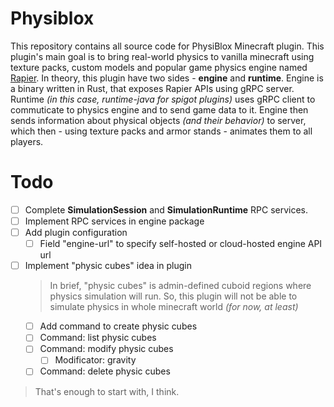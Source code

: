 # Physiblox

This repository contains all source code for PhysiBlox Minecraft plugin. This plugin's main goal is to bring real-world physics to vanilla minecraft using texture packs, custom models and popular game physics engine named [Rapier](https://www.rapier.rs/). In theory, this plugin have two sides - **engine** and **runtime**. Engine is a binary written in Rust, that exposes Rapier APIs using gRPC server. Runtime *(in this case, runtime-java for spigot plugins)* uses gRPC client to commuticate to physics engine and to send game data to it. Engine then sends information about physical objects *(and their behavior)* to server, which then - using texture packs and armor stands - animates them to all players.

# Todo

- [ ] Complete **SimulationSession** and **SimulationRuntime** RPC services.
- [ ] Implement RPC services in engine package
- [ ] Add plugin configuration
  - [ ] Field "engine-url" to specify self-hosted or cloud-hosted engine API url
- [ ] Implement "physic cubes" idea in plugin
  > In brief, "physic cubes" is admin-defined cuboid regions where physics simulation will run. So, this plugin will not be able to simulate physics in whole minecraft world *(for now, at least)*
  - [ ] Add command to create physic cubes
  - [ ] Command: list physic cubes
  - [ ] Command: modify physic cubes
    - [ ] Modificator: gravity
  - [ ] Command: delete physic cubes

> That's enough to start with, I think.
